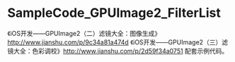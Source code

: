 # SampleCode_GPUImage2_FilterList
《iOS开发——GPUImage2（二）滤镜大全：图像生成》http://www.jianshu.com/p/9c34a81a474d
《iOS开发——GPUImage2（三）滤镜大全：色彩调校》http://www.jianshu.com/p/2d59f34a0751
配套示例代码。

